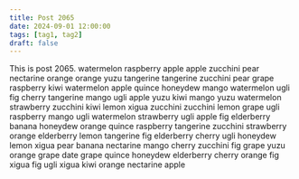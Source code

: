 ```yaml
---
title: Post 2065
date: 2024-09-01 12:00:00
tags: [tag1, tag2]
draft: false
---
```

This is post 2065.
watermelon
raspberry
apple
apple
zucchini
pear
nectarine
orange
orange
yuzu
tangerine
tangerine
zucchini
pear
grape
raspberry
kiwi
watermelon
apple
quince
honeydew
mango
watermelon
ugli
fig
cherry
tangerine
mango
ugli
apple
yuzu
kiwi
mango
yuzu
watermelon
strawberry
zucchini
kiwi
lemon
xigua
zucchini
zucchini
lemon
grape
ugli
raspberry
mango
ugli
watermelon
strawberry
ugli
apple
fig
elderberry
banana
honeydew
orange
quince
raspberry
tangerine
zucchini
strawberry
orange
elderberry
lemon
tangerine
fig
elderberry
cherry
ugli
honeydew
lemon
xigua
pear
banana
nectarine
mango
cherry
zucchini
fig
grape
yuzu
orange
grape
date
grape
quince
honeydew
elderberry
cherry
orange
fig
xigua
fig
ugli
xigua
kiwi
orange
nectarine
apple
